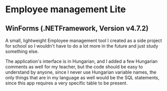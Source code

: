 # Employee management Lite

## WinForms (.NETFramework, Version v4.7.2)

A small, lightweight Employee management tool I created as a side project for school so I wouldn't have to do a lot more in the future and just study something else.

The application's interface is in Hungarian, and I added a few Hungarian comments as well for my teacher, but the code should be easy to understand by anyone, since I never use Hungarian variable names, the only things that are in my language as well would be the SQL statements, since this app requires a very specific table to be present.
